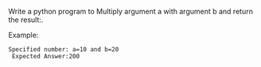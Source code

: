  Write a python program to Multiply argument a with argument b and return the result:.
 
 Example:

    Specified number: a=10 and b=20
     Expected Answer:200